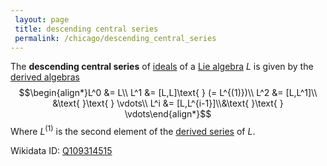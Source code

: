 ```yaml
---
 layout: page
 title: descending central series
 permalink: /chicago/descending_central_series
---
```


The **descending central series** of [ideals](https://mathgloss.github.io/MathGloss/chicago/ideal_of_a_Lie_algebra) of a [Lie algebra](https://mathgloss.github.io/MathGloss/chicago/Lie_algebra) $L$ is given by the [derived algebras](https://mathgloss.github.io/MathGloss/chicago/derived_Lie_algebra) $$\begin{align*}L^0 &= L\\ L^1 &= [L,L]\text{ } (= L^{(1)})\\ L^2 &= [L,L^1]\\ &\text{ }\text{ } \vdots\\ L^i &= [L,L^{i-1}]\\&\text{ }\text{ } \vdots\end{align*}$$ Where $L^{(1)}$ is the second element of the [derived series](https://mathgloss.github.io/MathGloss/chicago/derived_series_of_a_Lie_algebra) of $L$.

Wikidata ID: [Q109314515](https://www.wikidata.org/wiki/Q109314515)